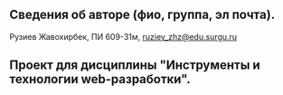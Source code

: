 ## Сведения об авторе (фио, группа, эл почта).  
Рузиев Жавохирбек, ПИ 609-31м, ruziev_zhz@edu.surgu.ru
## Проект для дисциплины "Инструменты и технологии web-разработки".
 
